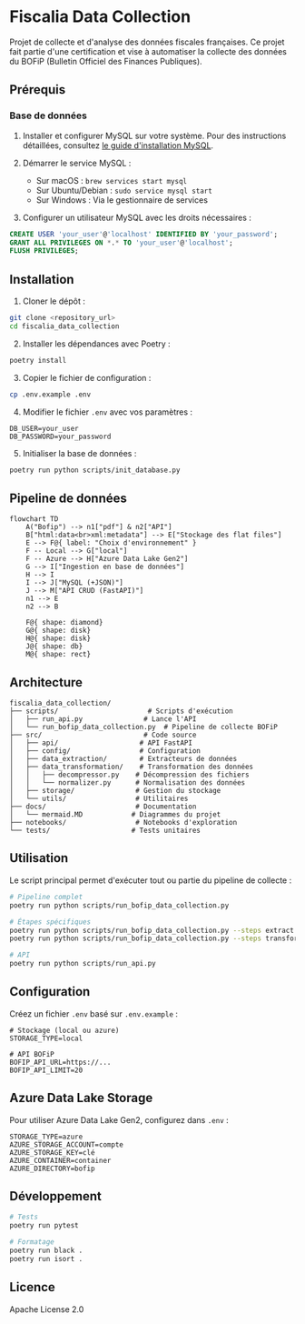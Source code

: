 # Fiscalia Data Collection

Projet de collecte et d'analyse des données fiscales françaises. Ce projet fait partie d'une certification et vise à automatiser la collecte des données du BOFiP (Bulletin Officiel des Finances Publiques).

## Prérequis

### Base de données
1. Installer et configurer MySQL sur votre système.
   Pour des instructions détaillées, consultez [le guide d'installation MySQL](docs/database_requirements.md).

2. Démarrer le service MySQL :
   - Sur macOS : `brew services start mysql`
   - Sur Ubuntu/Debian : `sudo service mysql start`
   - Sur Windows : Via le gestionnaire de services

3. Configurer un utilisateur MySQL avec les droits nécessaires :
```sql
CREATE USER 'your_user'@'localhost' IDENTIFIED BY 'your_password';
GRANT ALL PRIVILEGES ON *.* TO 'your_user'@'localhost';
FLUSH PRIVILEGES;
```

## Installation

1. Cloner le dépôt :
```bash
git clone <repository_url>
cd fiscalia_data_collection
```

2. Installer les dépendances avec Poetry :
```bash
poetry install
```

3. Copier le fichier de configuration :
```bash
cp .env.example .env
```

4. Modifier le fichier `.env` avec vos paramètres :
```env
DB_USER=your_user
DB_PASSWORD=your_password
```

5. Initialiser la base de données :
```bash
poetry run python scripts/init_database.py
```

## Pipeline de données

```mermaid
flowchart TD
    A("Bofip") --> n1["pdf"] & n2["API"]
    B["html:data<br>xml:metadata"] --> E["Stockage des flat files"]
    E --> F@{ label: "Choix d'environnement" }
    F -- Local --> G["local"]
    F -- Azure --> H["Azure Data Lake Gen2"]
    G --> I["Ingestion en base de données"]
    H --> I
    I --> J["MySQL (+JSON)"]
    J --> M["API CRUD (FastAPI)"]
    n1 --> E
    n2 --> B

    F@{ shape: diamond}
    G@{ shape: disk}
    H@{ shape: disk}
    J@{ shape: db}
    M@{ shape: rect}
```

## Architecture

```
fiscalia_data_collection/
├── scripts/                      # Scripts d'exécution
│   ├── run_api.py               # Lance l'API
│   └── run_bofip_data_collection.py  # Pipeline de collecte BOFiP
├── src/                         # Code source
│   ├── api/                    # API FastAPI
│   ├── config/                 # Configuration
│   ├── data_extraction/        # Extracteurs de données
│   ├── data_transformation/    # Transformation des données
│   │   ├── decompressor.py    # Décompression des fichiers
│   │   └── normalizer.py      # Normalisation des données
│   ├── storage/               # Gestion du stockage
│   └── utils/                 # Utilitaires
├── docs/                      # Documentation
│   └── mermaid.MD            # Diagrammes du projet
├── notebooks/                 # Notebooks d'exploration
└── tests/                    # Tests unitaires
```

## Utilisation

Le script principal permet d'exécuter tout ou partie du pipeline de collecte :

```bash
# Pipeline complet
poetry run python scripts/run_bofip_data_collection.py

# Étapes spécifiques
poetry run python scripts/run_bofip_data_collection.py --steps extract decompress
poetry run python scripts/run_bofip_data_collection.py --steps transform

# API
poetry run python scripts/run_api.py
```

## Configuration

Créez un fichier `.env` basé sur `.env.example` :

```env
# Stockage (local ou azure)
STORAGE_TYPE=local

# API BOFiP
BOFIP_API_URL=https://...
BOFIP_API_LIMIT=20
```

## Azure Data Lake Storage

Pour utiliser Azure Data Lake Gen2, configurez dans `.env` :

```env
STORAGE_TYPE=azure
AZURE_STORAGE_ACCOUNT=compte
AZURE_STORAGE_KEY=clé
AZURE_CONTAINER=container
AZURE_DIRECTORY=bofip
```

## Développement

```bash
# Tests
poetry run pytest

# Formatage
poetry run black .
poetry run isort .
```

## Licence

Apache License 2.0